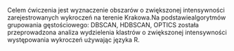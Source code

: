 Celem ćwiczenia jest wyznaczenie obszarów o zwiększonej intensywności zarejestrowanych 
wykroczeń na terenie Krakowa.Na podstawiealgorytmów grupowania gęstościowego: DBSCAN, HDBSCAN, 
OPTICS została przeprowadzona analiza wydzielenia klastrów o zwiększonej intensywności występowania wykroczeń używając języka R. 
